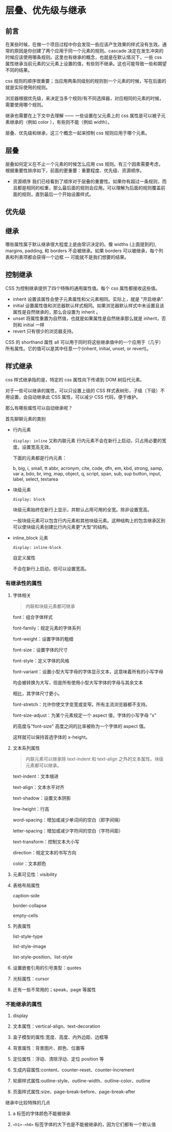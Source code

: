 # 层叠、优先级与继承

## 前言

在某些时候，在做一个项目过程中你会发现一些应该产生效果的样式没有生效。通常的原因是你创建了两个应用于同一个元素的规则。cascade 决定在发生冲突的时候应该使用哪条规则。这里也有继承的概念，也就是在默认情况下，一些 css 属性继承当前元素的父元素上设置的值，有些则不继承。这也可能导致一些和期望不同的结果。

css 规则的顺序很重要；当应用两条同级别的规则到一个元素的时候，写在后面的就是实际使用的规则。

浏览器根据优先级，来决定当多个规则/有不同选择器，对应相同的元素的时候，需要使用哪个规则。

继承也需要在上下文中去理解 —— 一些设置在父元素上的 css 属性是可以被子元素继承的（例如 color ），有些则不能（例如 width）。

层叠、优先级和继承，这三个概念一起来控制 css 规则应用于哪个元素。

## 层叠

层叠如何定义在不止一个元素的时候怎么应用 css 规则。有三个因素需要考虑，根据重要性排序如下，前面的更重要：重要程度、优先级、资源顺序。

- 资源顺序
  我们已经看到了顺序对于层叠的重要性。如果你有超过一条规则，而且都是相同的权重，那么最后面的规则会应用。可以理解为后面的规则覆盖前面的规则，直到最后一个开始设置样式。

## 优先级

## 继承

哪些属性属于默认继承很大程度上是由常识决定的。像 widths (上面提到的), margins, padding, 和 borders 不会被继承。如果 borders 可以被继承，每个列表和列表项都会获得一个边框 — 可能就不是我们想要的结果。

## 控制继承

CSS 为控制继承提供了四个特殊的通用属性值。每个 css 属性都接收这些值。

- inherit
  设置该属性会使子元素属性和父元素相同。实际上，就是 "开启继承".
- initial
  设置属性值和浏览器默认样式相同。如果浏览器默认样式中未设置且该属性是自然继承的，那么会设置为 inherit 。
- unset
  将属性重置为自然值，也就是如果属性是自然继承那么就是 inherit，否则和 initial 一样
- revert
  只有很少的浏览器支持。

CSS 的 shorthand 属性 all 可以用于同时将这些继承值中的一个应用于（几乎）所有属性。它的值可以是其中任意一个(inherit, initial, unset, or revert)。

## 样式继承

css 样式继承指的是，特定的 css 属性向下传递到 DOM 树后代元素。

对于一些可以继承的属性，可以只设置上级的 CSS 样式表树形，子级（下级）不用设置，会自动继承此 CSS 属性，可以减少 CSS 代码，便于维护。

那么有哪些属性可以自动继承呢？

首先聊聊元素的类别

- 行内元素

  `display: inline`
  又称内联元素
  行内元素不会在新行上启动，只占用必要的宽度。设置宽高无效。

  下面的元素都是行内元素：

  b, big, i, small, tt
  abbr, acronym, cite, code, dfn, em, kbd, strong, samp, var
  a, bdo, br, img, map, object, q, script, span, sub, sup
  button, input, label, select, textarea

- 块级元素

  `display: block`

  块级元素始终在新行上显示，并默认占用可用的全宽。除非设置宽高。

  一般块级元素可以包含行内元素和其他块级元素。这种结构上的包含继承区别可以使块级元素创建比行内元素更”大型“的结构。

- inline_block 元素

  `display: inline-block`

  自定义属性

  不会在新行上启动，但可以设置宽高。

### 有继承性的属性

1. 字体相关

   > 内联和块级元素都可继承

   font：组合字体样式

   font-family：规定元素的字体系列

   font-weight：设置字体的粗细

   font-size：设置字体的尺寸

   font-style：定义字体的风格

   font-variant：设置小型大写字母的字体显示文本，这意味着所有的小写字母

   均会被转换为大写，但是所有使用小型大写字体的字母与其余文本

   相比，其字体尺寸更小。

   font-stretch：允许你使文字变宽或变窄。所有主流浏览器都不支持。

   font-size-adjust：为某个元素规定一个 aspect 值，字体的小写字母 "x"

   的高度与"font-size" 高度之间的比率被称为一个字体的 aspect 值。

   这样就可以保持首选字体的 x-height。

2. 文本系列属性

   > 内联元素可以继承除 text-indent 和 text-align 之外的文本属性。块级元素都可以继承。

   text-indent：文本缩进

   text-align：文本水平对齐

   text-shadow：设置文本阴影

   line-height：行高

   word-spacing：增加或减少单词间的空白（即字间隔）

   letter-spacing：增加或减少字符间的空白（字符间距）

   text-transform：控制文本大小写

   direction：规定文本的书写方向

   color：文本颜色

3. 元素可见性：visibility

4. 表格布局属性

   caption-side

   border-collapse

   empty-cells

5. 列表属性

   list-style-type

   list-style-image

   list-style-position、list-style

6. 设置嵌套引用的引号类型：quotes

7. 光标属性：cursor

8. 还有一些不常用的；speak，page 等属性

### 不能继承的属性

1. display

2. 文本属性：vertical-align、text-decoration

3. 盒子模型的属性:宽度、高度、内外边距、边框等

4. 背景属性：背景图片、颜色、位置等

5. 定位属性：浮动、清除浮动、定位 position 等

6. 生成内容属性:content、counter-reset、counter-increment

7. 轮廓样式属性:outline-style、outline-width、outline-color、outline

8. 页面样式属性:size、page-break-before、page-break-after

继承中比较特殊的几点

1. a 标签的字体颜色不能被继承

2. `<h1>-<h6>` 标签字体的大下也是不能被继承的，因为它们都有一个默认值
